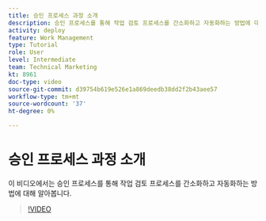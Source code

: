 ```yaml
---
title: 승인 프로세스 과정 소개
description: 승인 프로세스를 통해 작업 검토 프로세스를 간소화하고 자동화하는 방법에 대해 알아봅니다.
activity: deploy
feature: Work Management
type: Tutorial
role: User
level: Intermediate
team: Technical Marketing
kt: 8961
doc-type: video
source-git-commit: d39754b619e526e1a869deedb38dd2f2b43aee57
workflow-type: tm+mt
source-wordcount: '37'
ht-degree: 0%

---
```


# 승인 프로세스 과정 소개

이 비디오에서는 승인 프로세스를 통해 작업 검토 프로세스를 간소화하고 자동화하는 방법에 대해 알아봅니다.

>[!VIDEO](https://video.tv.adobe.com/v/335224/?quality=12)
